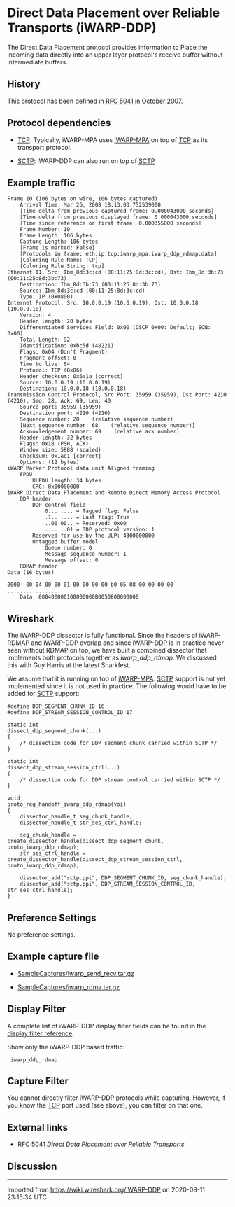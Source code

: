 # Direct Data Placement over Reliable Transports (iWARP-DDP)

The Direct Data Placement protocol provides information to Place the incoming data directly into an upper layer protocol's receive buffer without intermediate buffers.

## History

This protocol has been defined in [RFC 5041](http://www.ietf.org/rfc/rfc5041.txt) in October 2007.

## Protocol dependencies

  - [TCP](/TCP): Typically, iWARP-MPA uses [iWARP-MPA](/iWARP-MPA) on top of [TCP](/TCP) as its transport protocol.

  - [SCTP](/SCTP): iWARP-DDP can also run on top of [SCTP](/SCTP)

## Example traffic

    Frame 10 (106 bytes on wire, 106 bytes captured)
        Arrival Time: Mar 26, 2008 18:13:03.752539000
        [Time delta from previous captured frame: 0.000043000 seconds]
        [Time delta from previous displayed frame: 0.000043000 seconds]
        [Time since reference or first frame: 0.000355000 seconds]
        Frame Number: 10
        Frame Length: 106 bytes
        Capture Length: 106 bytes
        [Frame is marked: False]
        [Protocols in frame: eth:ip:tcp:iwarp_mpa:iwarp_ddp_rdmap:data]
        [Coloring Rule Name: TCP]
        [Coloring Rule String: tcp]
    Ethernet II, Src: Ibm_8d:3c:cd (00:11:25:8d:3c:cd), Dst: Ibm_8d:3b:73 (00:11:25:8d:3b:73)
        Destination: Ibm_8d:3b:73 (00:11:25:8d:3b:73)
        Source: Ibm_8d:3c:cd (00:11:25:8d:3c:cd)
        Type: IP (0x0800)
    Internet Protocol, Src: 10.0.0.19 (10.0.0.19), Dst: 10.0.0.18 (10.0.0.18)
        Version: 4
        Header length: 20 bytes
        Differentiated Services Field: 0x00 (DSCP 0x00: Default; ECN: 0x00)
        Total Length: 92
        Identification: 0xbc5d (48221)
        Flags: 0x04 (Don't Fragment)
        Fragment offset: 0
        Time to live: 64
        Protocol: TCP (0x06)
        Header checksum: 0x6a1a [correct]
        Source: 10.0.0.19 (10.0.0.19)
        Destination: 10.0.0.18 (10.0.0.18)
    Transmission Control Protocol, Src Port: 35959 (35959), Dst Port: 4210 (4210), Seq: 28, Ack: 69, Len: 40
        Source port: 35959 (35959)
        Destination port: 4210 (4210)
        Sequence number: 28    (relative sequence number)
        [Next sequence number: 68    (relative sequence number)]
        Acknowledgement number: 69    (relative ack number)
        Header length: 32 bytes
        Flags: 0x18 (PSH, ACK)
        Window size: 5888 (scaled)
        Checksum: 0x1ae1 [correct]
        Options: (12 bytes)
    iWARP Marker Protocol data unit Aligned framing
        FPDU
            ULPDU length: 34 bytes
            CRC: 0x00000000
    iWARP Direct Data Placement and Remote Direct Memory Access Protocol
        DDP header
            DDP control field
                0... .... = Tagged flag: False
                .1.. .... = Last flag: True
                ..00 00.. = Reserved: 0x00
                .... ..01 = DDP protocol version: 1
            Reserved for use by the ULP: 4300000000
            Untagged buffer model
                Queue number: 0
                Message sequence number: 1
                Message offset: 0
        RDMAP header
    Data (16 bytes)
    
    0000  00 04 00 00 01 00 00 00 00 b0 05 08 00 00 00 00   ................
        Data: 000400000100000000B0050800000000

## Wireshark

The iWARP-DDP dissector is fully functional. Since the headers of iWARP-RDMAP and iWARP-DDP overlap and since iWARP-DDP is in practice never seen without RDMAP on top, we have built a combined dissector that implements both protocols together as *iwarp\_ddp\_rdmap*. We discussed this with Guy Harris at the latest Sharkfest.

We assume that it is running on top of [iWARP-MPA](/iWARP-MPA). [SCTP](/SCTP) support is not yet implemented since it is not used in practice. The following would have to be added for [SCTP](/SCTP) support:

    #define DDP_SEGMENT_CHUNK_ID 16
    #define DDP_STREAM_SESSION_CONTROL_ID 17
    
    static int
    dissect_ddp_segment_chunk(...)
    {
        /* dissection code for DDP segment chunk carried within SCTP */
    }
    
    static int
    dissect_ddp_stream_session_ctrl(...)
    {
        /* dissection code for DDP stream control carried within SCTP */
    }
    
    void
    proto_reg_handoff_iwarp_ddp_rdmap(voi)
    {
        dissector_handle_t seg_chunk_handle;
        dissector_handle_t str_ses_ctrl_handle;
    
        seg_chunk_handle = create_dissector_handle(dissect_ddp_segment_chunk, proto_iwarp_ddp_rdmap);
        str_ses_ctrl_handle = create_dissector_handle(dissect_ddp_stream_session_ctrl, proto_iwarp_ddp_rdmap);
    
        dissector_add("sctp.ppi", DDP_SEGMENT_CHUNK_ID, seg_chunk_handle);
        dissector_add("sctp.ppi", DDP_STREAM_SESSION_CONTROL_ID, str_ses_ctrl_handle);
    } 

## Preference Settings

No preference settings.

## Example capture file

  - [SampleCaptures/iwarp\_send\_recv.tar.gz](uploads/__moin_import__/attachments/SampleCaptures/iwarp_send_recv.tar.gz)

  - [SampleCaptures/iwarp\_rdma.tar.gz](uploads/__moin_import__/attachments/SampleCaptures/iwarp_rdma.tar.gz)

## Display Filter

A complete list of iWARP-DDP display filter fields can be found in the [display filter reference](http://www.wireshark.org/docs/dfref/i/iWARP-DDP.html)

Show only the iWARP-DDP based traffic:

``` 
 iwarp_ddp_rdmap 
```

## Capture Filter

You cannot directly filter iWARP-DDP protocols while capturing. However, if you know the [TCP](/TCP) port used (see above), you can filter on that one.

## External links

  - [RFC 5041](http://www.ietf.org/rfc/rfc5041.txt) *Direct Data Placement over Reliable Transports*

## Discussion

---

Imported from https://wiki.wireshark.org/iWARP-DDP on 2020-08-11 23:15:34 UTC
